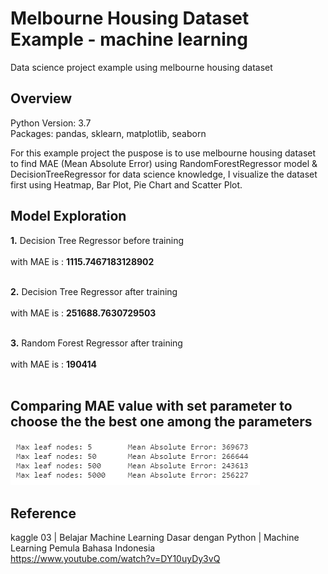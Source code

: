 # Melbourne Housing Dataset Example - machine learning
Data science project example using melbourne housing dataset

## Overview
Python Version: 3.7 </br>
Packages: pandas, sklearn, matplotlib, seaborn

For this example project the puspose is to use melbourne housing dataset to find MAE (Mean Absolute Error) using RandomForestRegressor model & DecisionTreeRegressor for data science knowledge, I visualize the dataset first using Heatmap, Bar Plot, Pie Chart and Scatter Plot.

## Model Exploration
**1.** Decision Tree Regressor before training </br> </br>
with MAE is : **1115.7467183128902** </br> </br>

**2.** Decision Tree Regressor after training </br> </br>
with MAE is : **251688.7630729503** </br> </br>

**3.** Random Forest Regressor after training </br> </br>
with MAE is : **190414** </br> </br>

## Comparing MAE value with set parameter to choose the the best one among the parameters
![](https://github.com/kartawijayadwiky/Melbourne-Housing/blob/master/compare_mae.PNG)

## Reference
kaggle 03 | Belajar Machine Learning Dasar dengan Python | Machine Learning Pemula Bahasa Indonesia </br>
https://www.youtube.com/watch?v=DY10uyDy3vQ
